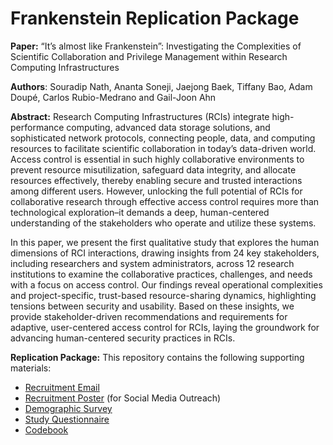 # Frankenstein Replication Package

**Paper:** “It’s almost like Frankenstein”: Investigating the Complexities of Scientific Collaboration and Privilege Management within Research Computing Infrastructures

**Authors**: Souradip Nath, Ananta Soneji, Jaejong Baek, Tiffany Bao, Adam Doupé, Carlos Rubio-Medrano and Gail-Joon Ahn

**Abstract:** Research Computing Infrastructures (RCIs) integrate high-performance computing, advanced data storage solutions, and sophisticated network protocols, connecting people, data, and computing resources to facilitate scientific collaboration in today’s data-driven world. Access control is essential in such highly collaborative environments to prevent resource misutilization, safeguard data integrity, and allocate resources effectively, thereby enabling secure and trusted interactions among different users. However, unlocking the full potential of RCIs for collaborative research through effective access control
requires more than technological exploration–it demands a deep, human-centered understanding of the stakeholders who operate and utilize these systems.

In this paper, we present the first qualitative study that explores the human dimensions of RCI interactions, drawing insights from $24$ key stakeholders, including researchers and system administrators, across $12$ research institutions to examine the collaborative practices, challenges, and needs with a focus on access control. Our findings reveal operational complexities and project-specific, trust-based resource-sharing dynamics, highlighting tensions between security and usability. Based on these insights, we provide stakeholder-driven recommendations and  requirements for adaptive, user-centered access control for RCIs, laying the groundwork for advancing human-centered security practices in RCIs.

**Replication Package:** This repository contains the following supporting materials:

- [Recruitment Email](https://github.com/sefcom/Frankenstein/blob/master/Recruitment_Email.pdf)
- [Recruitment Poster](https://github.com/sefcom/Frankenstein/blob/master/Recruitment_Poster.jpeg) (for Social Media Outreach)
- [Demographic Survey](https://github.com/sefcom/Frankenstein/blob/master/Demographic_Survey.pdf)
- [Study Questionnaire](https://github.com/sefcom/Frankenstein/blob/master/Study_Protocol.pdf)
- [Codebook](https://github.com/sefcom/Frankenstein/blob/master/Codebook.pdf)
